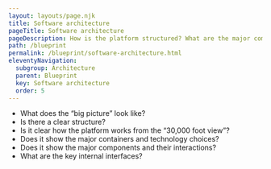 ```yaml
---
layout: layouts/page.njk
title: Software architecture
pageTitle: Software architecture
pageDescription: How is the platform structured? What are the major components and their interactions.
path: /blueprint
permalink: /blueprint/software-architecture.html
eleventyNavigation:
  subgroup: Architecture
  parent: Blueprint
  key: Software architecture
  order: 5
---
```


- What does the “big picture” look like?
- Is there a clear structure?
- Is it clear how the platform works from the “30,000 foot view”?
- Does it show the major containers and technology choices?
- Does it show the major components and their interactions?
- What are the key internal interfaces?